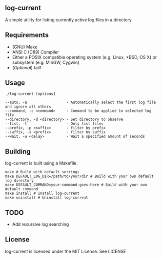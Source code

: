 log-current
--------------
A simple utility for listing currently active log files in a directory  

Requirements
------------

* (GNU) Make
* ANSI C (C89) Compiler
* Either a POSIX compatible operating system (e.g. Linux, *BSD, OS X) or subsystem (e.g. MinGW, Cygwin)
* (*Optional*) tailf  

Usage
-----
```
./log-current [options]

--auto, -a                  - Automatically select the first log file and ignore all others
--command, -c <command>     - Command to be applied to selected log file
--directory, -d <directory> - Set directory to observe
--list, -l                  - Only list files
--prefix, -p <suffix>       - filter by prefix
--suffix, -s <prefix>       - filter by suffix
--wait, -w <delay>          - Wait a specified amount of seconds
```

Building
--------
log-current is built using a Makefile:  
```
make # Build with default settings
make DEFAULT_LOG_DIR=/path/to/your/dir # Build with your own default log directory
make DEFAULT_COMMAND=your-command-goes-here # Build with your own default command
make install # Install log-current
make uninstall # Uninstall log-current
```
TODO
----
* Add recursive log searching

License
-------

log-current is licensed under the MIT License. See LICENSE  
